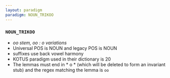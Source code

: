 ```yaml
---
layout: paradigm
paradigm: NOUN_TRIKOO
---
```

### ` NOUN_TRIKOO `

* _oo stem, oo : o variations_
* Universal POS is NOUN and legacy POS is NOUN
* suffixes use back vowel harmony
* KOTUS paradigm used in their dictionary is 20
* The lemmas must end in * o * (which will be deleted to form an invariant stub) and the regex matching the lemma is ` oo `
